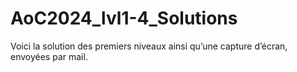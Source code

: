 # AoC2024_lvl1-4_Solutions

Voici la solution des premiers niveaux ainsi qu’une capture d’écran, envoyées par mail.


 